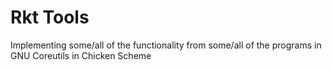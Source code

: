 # Rkt Tools

Implementing some/all of the functionality from some/all of the programs in GNU Coreutils in Chicken Scheme
